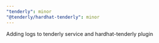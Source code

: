 ```yaml
---
"tenderly": minor
"@tenderly/hardhat-tenderly": minor
---
```


Adding logs to tenderly service and hardhat-tenderly plugin
